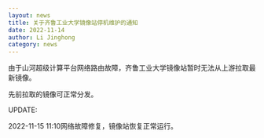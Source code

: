 ```yaml
---
layout: news
title: 关于齐鲁工业大学镜像站停机维护的通知
date: 2022-11-14
author: Li Jinghong
category: news
---
```


由于山河超级计算平台网络路由故障，齐鲁工业大学镜像站暂时无法从上游拉取最新镜像。

先前拉取的镜像可正常分发。

UPDATE:

2022-11-15 11:10网络故障修复，镜像站恢复正常运行。
